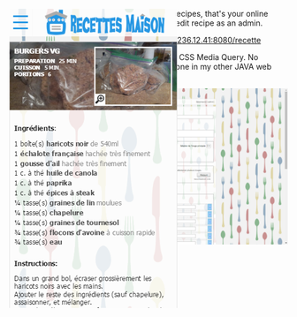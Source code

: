 <img style="position:absolute;float:right" src="sg5capture.png"/>A website to administrate your own personal recipes, that's your online cookbook. It's really user-friendly to add and edit recipe as an admin.

You can find a working demo here:
http://205.236.12.41:8080/recette

This is also working on mobile. I used my own CSS Media Query. 
No bootstrap was used in this project, but I used one in my other JAVA web project.

<img src="687474703a2f2f3230352e3233362e31322e34313a383038302f726563657474652f696d616765732f31302f61646d696e342e706e67.png"/>
